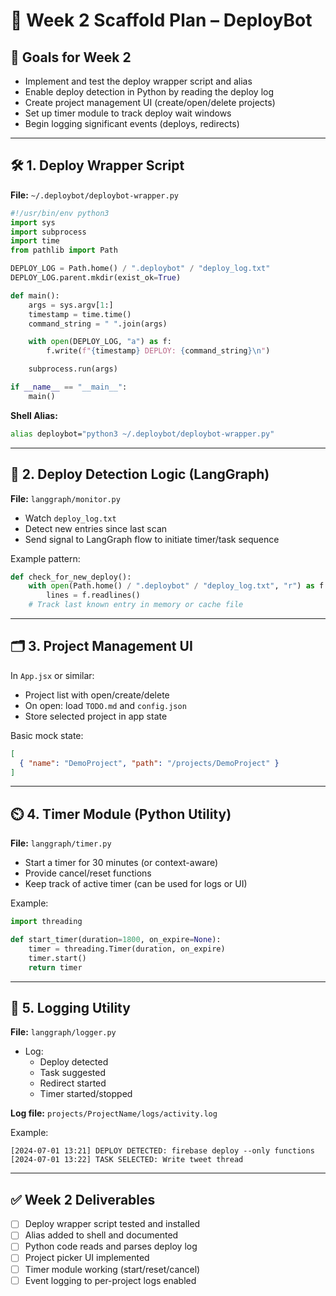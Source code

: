 # 📅 Week 2 Scaffold Plan – DeployBot

## 🎯 Goals for Week 2
- Implement and test the deploy wrapper script and alias
- Enable deploy detection in Python by reading the deploy log
- Create project management UI (create/open/delete projects)
- Set up timer module to track deploy wait windows
- Begin logging significant events (deploys, redirects)

---

## 🛠️ 1. Deploy Wrapper Script

**File:** `~/.deploybot/deploybot-wrapper.py`

```python
#!/usr/bin/env python3
import sys
import subprocess
import time
from pathlib import Path

DEPLOY_LOG = Path.home() / ".deploybot" / "deploy_log.txt"
DEPLOY_LOG.parent.mkdir(exist_ok=True)

def main():
    args = sys.argv[1:]
    timestamp = time.time()
    command_string = " ".join(args)

    with open(DEPLOY_LOG, "a") as f:
        f.write(f"{timestamp} DEPLOY: {command_string}\n")

    subprocess.run(args)

if __name__ == "__main__":
    main()
```

**Shell Alias:**
```bash
alias deploybot="python3 ~/.deploybot/deploybot-wrapper.py"
```

---

## 🧪 2. Deploy Detection Logic (LangGraph)

**File:** `langgraph/monitor.py`

- Watch `deploy_log.txt`
- Detect new entries since last scan
- Send signal to LangGraph flow to initiate timer/task sequence

Example pattern:
```python
def check_for_new_deploy():
    with open(Path.home() / ".deploybot" / "deploy_log.txt", "r") as f:
        lines = f.readlines()
    # Track last known entry in memory or cache file
```

---

## 🗂️ 3. Project Management UI

In `App.jsx` or similar:
- Project list with open/create/delete
- On open: load `TODO.md` and `config.json`
- Store selected project in app state

Basic mock state:
```json
[
  { "name": "DemoProject", "path": "/projects/DemoProject" }
]
```

---

## ⏲️ 4. Timer Module (Python Utility)

**File:** `langgraph/timer.py`

- Start a timer for 30 minutes (or context-aware)
- Provide cancel/reset functions
- Keep track of active timer (can be used for logs or UI)

Example:
```python
import threading

def start_timer(duration=1800, on_expire=None):
    timer = threading.Timer(duration, on_expire)
    timer.start()
    return timer
```

---

## 🧾 5. Logging Utility

**File:** `langgraph/logger.py`

- Log:
  - Deploy detected
  - Task suggested
  - Redirect started
  - Timer started/stopped

**Log file:** `projects/ProjectName/logs/activity.log`

Example:
```text
[2024-07-01 13:21] DEPLOY DETECTED: firebase deploy --only functions
[2024-07-01 13:22] TASK SELECTED: Write tweet thread
```

---

## ✅ Week 2 Deliverables

- [ ] Deploy wrapper script tested and installed
- [ ] Alias added to shell and documented
- [ ] Python code reads and parses deploy log
- [ ] Project picker UI implemented
- [ ] Timer module working (start/reset/cancel)
- [ ] Event logging to per-project logs enabled
